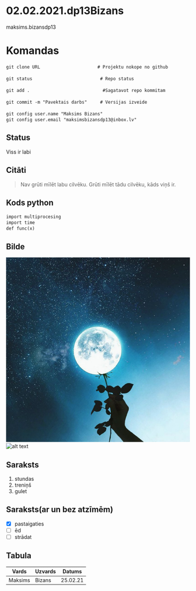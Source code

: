 # 02.02.2021.dp13Bizans
maksims.bizansdp13
    
# Komandas 
```
git clone URL                      # Projektu nokope no github

git status                          # Repo status

git add .                            #Sagatavot repo kommitam

git commit -m "Pavektais darbs"     # Versijas izveide 

git config user.name "Maksims Bizans"
git config user.email "maksimsbizansdp13@inbox.lv"
```


## Status
Viss ir labi

## Citāti
> Nav grūti mīlēt labu cilvēku. Grūti mīlēt tādu cilvēku, kāds viņš ir.

## Kods python
```
import multiprocesing
import time 
def func(x)
```
## Bilde
![alt text](kartinka.jpg)
![alt text](https://static7.depositphotos.com/1314241/789/i/600/depositphotos_7890698-stock-photo-ferocious-lion.jpg)

## Saraksts 
1. stundas 
2. treniņš
3. gulet 
## Saraksts(ar un bez atzīmēm)
- [x] pastaigaties 
- [ ] ēd
- [ ] strādat

## Tabula
| Vards         |Uzvards        |Datums     |
|---------------|---------------|-----------|
|Maksims        |Bizans         |25.02.21   |



